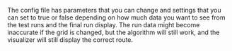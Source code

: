 The config file has parameters that you can change and settings that you can set to true or false depending on how much data you want to see from the test runs and the final run display. The run data might become inaccurate if the grid is changed, but the algorithm will still work, and the visualizer will still display the correct route.
